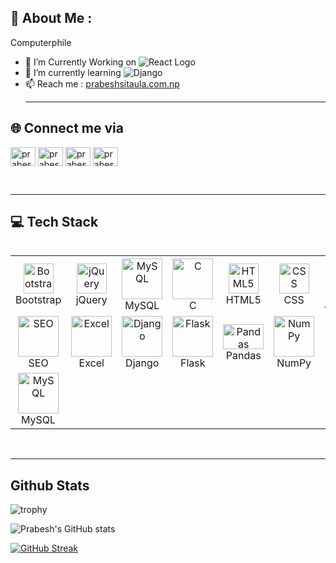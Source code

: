 ## 💫 About Me :

Computerphile<br>

-  🔭 I’m Currently Working on ![React Logo](https://img.shields.io/badge/-React-%2320232a.svg?style=for-the-badge&logo=react&logoColor=61DAFB)
- 🌱 I’m currently learning ![Django](https://img.shields.io/badge/Django-%23092E20.svg?style=for-the-badge&logo=django&logoColor=white)
- 📫 Reach me : <a href="https://www.prabeshsitaula.com.np">prabeshsitaula.com.np</a><br><hr>

## 🌐 Connect me via
<p align="left">
<a href="https://twitter.com/prabesh_sitaula" target="blank"><img align="center" src="https://raw.githubusercontent.com/rahuldkjain/github-profile-readme-generator/master/src/images/icons/Social/twitter.svg" alt="prabesh_sitaula" height="30" width="40" /></a>
<a href="https://www.linkedin.com/in/prabesh-sitaula/" target="blank"><img align="center" src="https://raw.githubusercontent.com/rahuldkjain/github-profile-readme-generator/master/src/images/icons/Social/linked-in-alt.svg" alt="prabesh sitaula" height="30" width="40" /></a>
<a href="https://fb.com/prabesh.ctaula" target="blank"><img align="center" src="https://raw.githubusercontent.com/rahuldkjain/github-profile-readme-generator/master/src/images/icons/Social/facebook.svg" alt="prabesh.ctaula" height="30" width="40" /></a>
<a href="https://instagram.com/prabesh.sitaula07" target="blank"><img align="center" src="https://raw.githubusercontent.com/rahuldkjain/github-profile-readme-generator/master/src/images/icons/Social/instagram.svg" alt="prabesh.sitaula07" height="30" width="40" /></a>
</p><br><hr>

## 💻 Tech Stack
<div style="display: flex; align-items: flex-start; align: center">
  <table align="center">
    <tr>
      <!-- Bootstrap -->
      <td align="center" width="96">
        <img src="https://skillicons.dev/icons?i=bootstrap" width="48" height="48" alt="Bootstrap" />
        <br>Bootstrap
      </td>
      <!-- jQuery -->
      <td align="center" width="96">
        <img src="https://skillicons.dev/icons?i=jquery" width="48" height="48" alt="jQuery" />
        <br>jQuery
      </td>
      <!-- MySQL -->
      <td align="center" width="96">
        <img src="https://techstack-generator.vercel.app/mysql-icon.svg" alt="MySQL" width="65" height="65" />
        <br>MySQL
      </td>
      <!-- C -->
      <td align="center" width="96">
        <img src="https://cdn.iconscout.com/icon/free/png-512/free-c-58-1175247.png?f=webp&w=256" alt="C" width="65" height="65" />
        <br>C
      </td>
      <!-- HTML -->
      <td align="center" width="96">
        <img src="https://skillicons.dev/icons?i=html" width="48" height="48" alt="HTML5" />
        <br>HTML5
      </td>
      <!-- CSS -->
      <td align="center" width="96">
        <img src="https://skillicons.dev/icons?i=css" width="48" height="48" alt="CSS" />
        <br>CSS
      </td>
      <!-- JavaScript -->
      <td align="center" width="96">
        <img src="https://techstack-generator.vercel.app/js-icon.svg" alt="JavaScript" width="65" height="65" />
        <br>JavaScript
      </td>
      <!-- React -->
      <td align="center" width="96">
        <img src="https://techstack-generator.vercel.app/react-icon.svg" alt="React" width="65" height="65" />
        <br>React
      </td>
      <!-- Tailwind CSS -->
      <td align="center" width="96">
        <img src="https://skillicons.dev/icons?i=tailwind" width="48" height="48" alt="Tailwind CSS" />
        <br>Tailwind CSS
      </td>
      <!-- Python -->
      <td align="center" width="96">
        <img src="https://techstack-generator.vercel.app/python-icon.svg" alt="Python" width="65" height="65" />
        <br>Python
      </td>
    </tr>
    <tr>
      <!-- SEO -->
      <td align="center" width="96">
        <img src="https://cdn.iconscout.com/icon/premium/png-512-thumb/seo-2148111-1805046.png?f=webp&w=256" alt="SEO" width="65" height="65">
        <br>SEO
      </td>
      <!-- Excel -->
      <td align="center" width="96">
         <img src="https://cdn.iconscout.com/icon/free/png-512/free-microsoft-excel-1411847-1194336.png?f=webp&w=256" alt="Excel" width="65" height="65" />
        <br>Excel
      </td>
      <!-- Django -->
      <td align="center" width="96">
        <img src="https://techstack-generator.vercel.app/django-icon.svg" alt="Django" width="65" height="65" />
        <br>Django
      </td>
      <!-- Flask -->
      <td align="center" width="96">
         <img src="https://cdn.iconscout.com/icon/free/png-512/free-flask-51-285137.png?f=webp&w=256" alt="Flask" width="65" height="65" />
        <br>Flask
      </td>
      <!-- Pandas -->
      <td align="center" width="96">
         <img src="https://upload.wikimedia.org/wikipedia/commons/thumb/e/ed/Pandas_logo.svg/1200px-Pandas_logo.svg.png" alt="Pandas" width="65" height="40" />
        <br>Pandas
      </td>
      <!-- NumPy -->
      <td align="center" width="96">
        <img src="https://numpy.org/images/logo.svg" alt="NumPy" width="65" height="65" />
        <br>NumPy
      </td>
      <!-- pip -->
      <td align="center" width="96">
         <img src="https://www.telecomhall.net/uploads/db2683/original/2X/9/93768e7290bc8c8473a02561ac4e608642cfbaca.png" alt="Pip" width="65" height="65" />
        <br>pip
      </td>
      <!-- Git -->
      <td align="center" width="96">
        <img src="https://skillicons.dev/icons?i=git" width="48" height="48" alt="Git" />
        <br>Git
      </td>
      <!-- GitHub -->
      <td align="center" width="96">
        <img src="https://techstack-generator.vercel.app/github-icon.svg" alt="GitHub" width="65" height="65" />
        <br>GitHub
      </td>
      <!-- VSCode -->
      <td align="center" width="96">
        <img src="https://skillicons.dev/icons?i=vscode" width="48" height="48" alt="VSCode" />
        <br>VSCode
      </td>
    </tr>
    <tr>
      <!-- MySQL (second row) -->
      <td align="center" width="96">
        <img src="https://techstack-generator.vercel.app/mysql-icon.svg" alt="MySQL" width="65" height="65" />
        <br>MySQL
      </td>
    </tr>
  </table>
</div>
<br><hr>

## Github Stats
![trophy](https://github-profile-trophy.vercel.app/?username=prabeshsitaula07&theme=juicyfresh&column=5&margin-w=15&margin-h=15)

![Prabesh's GitHub stats](https://github-readme-stats.vercel.app/api?username=prabeshsitaula07&show_icons=true&theme=radical)

[![GitHub Streak](https://streak-stats.demolab.com?user=prabeshsitaula07&theme=radical)](https://git.io/streak-stats)
